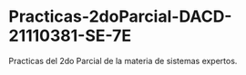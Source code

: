 # Practicas-2doParcial-DACD-21110381-SE-7E
Practicas del 2do Parcial de la materia de sistemas expertos.
